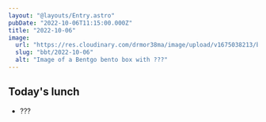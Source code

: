 ```yaml
---
layout: "@layouts/Entry.astro"
pubDate: "2022-10-06T11:15:00.000Z"
title: "2022-10-06"
image:
  url: "https://res.cloudinary.com/drmor38ma/image/upload/v1675038213/bbt/2022-10-06.jpg"
  slug: "bbt/2022-10-06"
  alt: "Image of a Bentgo bento box with ???"
---
```


## Today's lunch

- ???
